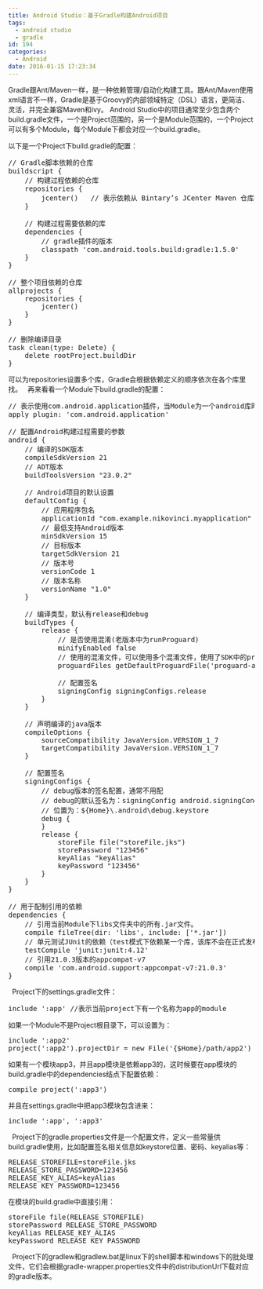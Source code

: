 ```yaml
---
title: Android Studio：基于Gradle构建Android项目
tags:
  - android studio
  - gradle
id: 194
categories:
  - Android
date: 2016-01-15 17:23:34
---
```


Gradle跟Ant/Maven一样，是一种依赖管理/自动化构建工具。跟Ant/Maven使用xml语言不一样，Gradle是基于Groovy的内部领域特定（DSL）语言，更简洁、灵活，并完全兼容Maven和ivy。
Android Studio中的项目通常至少包含两个build.gradle文件，一个是Project范围的，另一个是Module范围的，一个Project可以有多个Module，每个Module下都会对应一个build.gradle。

以下是一个Project下build.gradle的配置：
<pre>// Gradle脚本依赖的仓库
buildscript {
    // 构建过程依赖的仓库
    repositories {
        jcenter()   // 表示依赖从 Bintary’s JCenter Maven 仓库中获取
    }

    // 构建过程需要依赖的库
    dependencies {
        // gradle插件的版本
        classpath 'com.android.tools.build:gradle:1.5.0'
    }
}

// 整个项目依赖的仓库
allprojects {
    repositories {
        jcenter()
    }
}

// 删除编译目录
task clean(type: Delete) {
    delete rootProject.buildDir
}
</pre>
可以为repositories设置多个库，Gradle会根据依赖定义的顺序依次在各个库里找。
&nbsp;
再来看看一个Module下build.gradle的配置：
<pre>// 表示使用com.android.application插件，当Module为一个android库时使用com.android.library
apply plugin: 'com.android.application'

// 配置Android构建过程需要的参数
android {
    // 编译的SDK版本
    compileSdkVersion 21
    // ADT版本
    buildToolsVersion "23.0.2"

    // Android项目的默认设置
    defaultConfig {
        // 应用程序包名
        applicationId "com.example.nikovinci.myapplication"
        // 最低支持Android版本
        minSdkVersion 15
        // 目标版本
        targetSdkVersion 21
        // 版本号
        versionCode 1
        // 版本名称
        versionName "1.0"
    }

    // 编译类型，默认有release和debug
    buildTypes {
        release {
            // 是否使用混淆(老版本中为runProguard)
            minifyEnabled false
            // 使用的混淆文件，可以使用多个混淆文件，使用了SDK中的proguard-android.txt文件以及当前Module*下的proguard-rules.pro文件
            proguardFiles getDefaultProguardFile('proguard-android.txt'), 'proguard-rules.pro'

            // 配置签名
            signingConfig signingConfigs.release
        }
    }

    // 声明编译的java版本
    compileOptions {
        sourceCompatibility JavaVersion.VERSION_1_7
        targetCompatibility JavaVersion.VERSION_1_7
    }

    // 配置签名
    signingConfigs {
        // debug版本的签名配置，通常不用配
        // debug的默认签名为：signingConfig android.signingCongfigs.debug
        // 位置为：${Home}\.android\debug.keystore
        debug {
        }
        release {
            storeFile file("storeFile.jks")
            storePassword "123456"
            keyAlias "keyAlias"
            keyPassword "123456"
        }
    }
}

// 用于配制引用的依赖
dependencies {
    // 引用当前Module下libs文件夹中的所有.jar文件。
    compile fileTree(dir: 'libs', include: ['*.jar'])
    // 单元测试JUnit的依赖（test模式下依赖某一个库，该库不会在正式发布时打包到程序中，和debugCompile类似）
    testCompile 'junit:junit:4.12'
    // 引用21.0.3版本的appcompat-v7
    compile 'com.android.support:appcompat-v7:21.0.3'
}
</pre>
&nbsp;
Project下的settings.gradle文件：
<pre>include ':app' //表示当前project下有一个名称为app的module
</pre>
如果一个Module不是Project根目录下，可以设置为：
<pre>include ':app2'
project(':app2').projectDir = new File('{$Home}/path/app2')
</pre>
如果有一个模块app3，并且app模块是依赖app3的，这时候要在app模块的build.gradle中的dependencies结点下配置依赖：
<pre>compile project(':app3')
</pre>
并且在settings.gradle中把app3模块包含进来：
<pre>include ':app', ':app3'
</pre>
&nbsp;
Project下的gradle.properties文件是一个配置文件，定义一些常量供build.gradle使用，比如配置签名相关信息如keystore位置、密码、keyalias等：
<pre>
RELEASE_STOREFILE=storeFile.jks
RELEASE_STORE_PASSWORD=123456
RELEASE_KEY_ALIAS=keyAlias
RELEASE_KEY_PASSWORD=123456
</pre>
在模块的build.gradle中直接引用：
<pre>
storeFile file(RELEASE_STOREFILE)
storePassword RELEASE_STORE_PASSWORD
keyAlias RELEASE_KEY_ALIAS
keyPassword RELEASE_KEY_PASSWORD
</pre>
&nbsp;
Project下的gradlew和gradlew.bat是linux下的shell脚本和windows下的批处理文件，它们会根据gradle-wrapper.properties文件中的distributionUrl下载对应的gradle版本。
